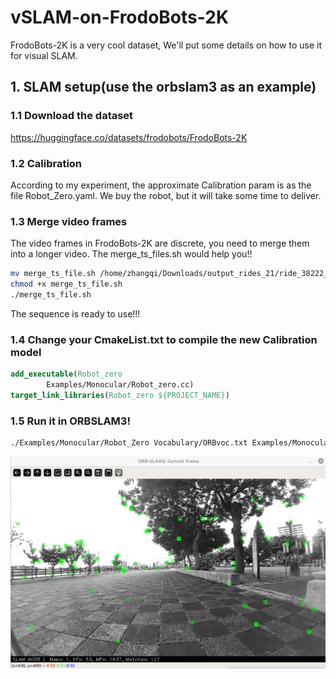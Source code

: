 # vSLAM-on-FrodoBots-2K
 FrodoBots-2K is a very cool dataset, We'll put some details on how to use it for visual SLAM.
## 1. SLAM setup(use the orbslam3 as an example)
### 1.1 Download the dataset
https://huggingface.co/datasets/frodobots/FrodoBots-2K
### 1.2 Calibration
According to my experiment, the approximate Calibration param is as the file Robot_Zero.yaml. We buy the robot, but it will take some time to deliver.
### 1.3 Merge video frames
The video frames in FrodoBots-2K are discrete, you need to merge them into a longer video.
The merge_ts_files.sh would help you!!
```bash
mv merge_ts_file.sh /home/zhangqi/Downloads/output_rides_21/ride_38222_20240501013650
chmod +x merge_ts_file.sh
./merge_ts_file.sh
```
The sequence is ready to use!!!
### 1.4 Change your CmakeList.txt to compile the new Calibration model
```cmake
add_executable(Robot_zero
        Examples/Monocular/Robot_zero.cc)
target_link_libraries(Robot_zero ${PROJECT_NAME})
```
### 1.5 Run it in ORBSLAM3!
```bash
./Examples/Monocular/Robot_Zero Vocabulary/ORBvoc.txt Examples/Monocular/Robot_zero.yaml /home/zhangqi/Downloads/output_rides_21/ride_38222_20240501013650
```
![Running in ORBSLAM3](images/example_image0.png)

